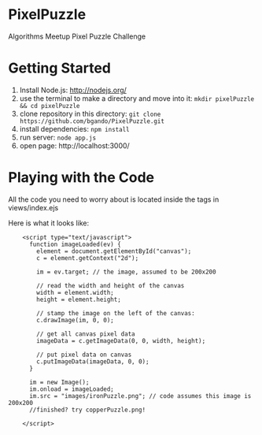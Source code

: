 PixelPuzzle
===========

Algorithms Meetup Pixel Puzzle Challenge

Getting Started
===========
1. Install Node.js: 
http://nodejs.org/
2. use the terminal to make a directory and move into it:
```mkdir pixelPuzzle && cd pixelPuzzle ```
3. clone repository in this directory:
```git clone https://github.com/bgando/PixelPuzzle.git```
4. install dependencies:
```npm install```
5. run server:
```node app.js```
6. open page: http://localhost:3000/

Playing with the Code
===========
All the code you need to worry about is located inside the <script></script> tags in views/index.ejs 

Here is what it looks like:
```
    <script type="text/javascript">
      function imageLoaded(ev) {
        element = document.getElementById("canvas");
        c = element.getContext("2d");

        im = ev.target; // the image, assumed to be 200x200

        // read the width and height of the canvas
        width = element.width;
        height = element.height;

        // stamp the image on the left of the canvas:
        c.drawImage(im, 0, 0);

        // get all canvas pixel data
        imageData = c.getImageData(0, 0, width, height);

        // put pixel data on canvas
        c.putImageData(imageData, 0, 0);
      }

      im = new Image();
      im.onload = imageLoaded;
      im.src = "images/ironPuzzle.png"; // code assumes this image is 200x200
      //finished? try copperPuzzle.png!

    </script>
```


